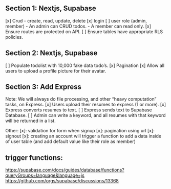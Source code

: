 ## Section 1: Nextjs, Supabase
[x] Crud
    - create, read, update, delete
[x] login
[ ] user role (admin, member)
    - An admin can CRUD todos.
    - A member can read only.
[x] Ensure routes are protected on API.
[ ] Ensure tables have appropriate RLS policies.

## Section 2: Nextjs, Supabase
[ ] Populate todolist with 10,000 fake data todo’s.
[x] Pagination
[x] Allow all users to upload a profile picture for their avatar.

## Section 3: Add Express
Note: We will always do file processing, and other “heavy computation” tasks, on Express.
[x] Users upload their resumes to express (1 or more).
[x] Express converts resumes to text.
[ ] Express sends text to Supabase Database.
[ ] Admin can write a keyword, and all resumes with that keyword will be returned in a list.

Other: 
[x]: validation for form when signup
[x]: pagination using url
[x]: signout
[x]: creating an account will trigger a function to add a data inside of user table (and add default value like their role as member)


## trigger functions:
https://supabase.com/docs/guides/database/functions?queryGroups=language&language=js
https://github.com/orgs/supabase/discussions/13368

